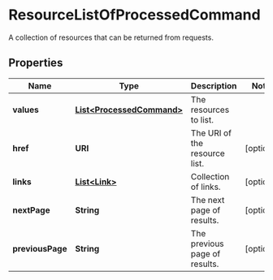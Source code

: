 

# ResourceListOfProcessedCommand

A collection of resources that can be returned from requests.

## Properties

Name | Type | Description | Notes
------------ | ------------- | ------------- | -------------
**values** | [**List&lt;ProcessedCommand&gt;**](ProcessedCommand.md) | The resources to list. | 
**href** | **URI** | The URI of the resource list. |  [optional]
**links** | [**List&lt;Link&gt;**](Link.md) | Collection of links. |  [optional]
**nextPage** | **String** | The next page of results. |  [optional]
**previousPage** | **String** | The previous page of results. |  [optional]



